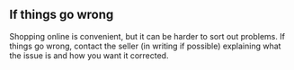 ##  If things go wrong

Shopping online is convenient, but it can be harder to sort out problems. If
things go wrong, contact the seller (in writing if possible) explaining what
the issue is and how you want it corrected.
